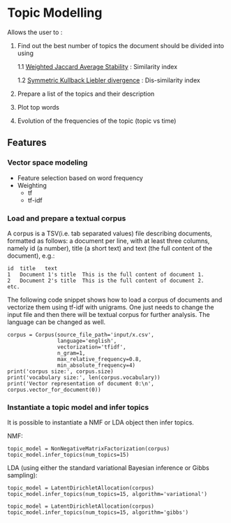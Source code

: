 # Topic Modelling
Allows the user to :
1. Find out the best number of topics the document should be divided into using 

   1.1 [Weighted Jaccard Average Stability](https://rpubs.com/lgadar/weighted-jaccard) : Similarity index 
   
   1.2 [Symmetric Kullback Liebler divergence](https://bigdatascientistblog.wordpress.com/2017/09/11/a-simple-introduction-to-kullback-leibler-divergence-through-python-code/) : Dis-similarity index 
2. Prepare a list of the topics and their description
3. Plot top words
4. Evolution of the frequencies of the topic (topic vs time)


## Features

### Vector space modeling
-  Feature selection based on word frequency
-  Weighting
    - tf
    - tf-idf


### Load and prepare a textual corpus

A corpus is a TSV(i.e. tab separated values) file describing documents, formatted as follows: a document per line, with at least three columns, namely id (a number), title (a short text) and text (the full content of the document), e.g.:

```
id	title	text
1	Document 1's title	This is the full content of document 1.
2	Document 2's title	This is the full content of document 2.
etc.
```

The following code snippet shows how to load a corpus of documents and vectorize them using tf-idf with unigrams. One just needs to change the input file and then there will be textual corpus for further analysis. The language can be changed as well. 

```
corpus = Corpus(source_file_path='input/x.csv',
                language='english', 
                vectorization='tfidf', 
                n_gram=1,
                max_relative_frequency=0.8, 
                min_absolute_frequency=4)
print('corpus size:', corpus.size)
print('vocabulary size:', len(corpus.vocabulary))
print('Vector representation of document 0:\n', corpus.vector_for_document(0))
```

### Instantiate a topic model and infer topics

It is possible to instantiate a NMF or LDA object then infer topics. 

NMF:

```
topic_model = NonNegativeMatrixFactorization(corpus)
topic_model.infer_topics(num_topics=15)
```

LDA (using either the standard variational Bayesian inference or Gibbs sampling):

```
topic_model = LatentDirichletAllocation(corpus)
topic_model.infer_topics(num_topics=15, algorithm='variational')
```
```
topic_model = LatentDirichletAllocation(corpus)
topic_model.infer_topics(num_topics=15, algorithm='gibbs')
```



